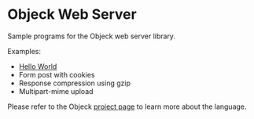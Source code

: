 # Objeck Web Server

Sample programs for the Objeck web server library.

Examples:
* [Hello World](hello_http.obs)
* Form post with cookies
* Response compression using gzip
* Multipart-mime upload

Please refer to the Objeck [project page](https://github.com/objeck/objeck-lang/) to learn more about the language.